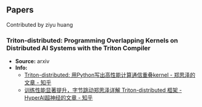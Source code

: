 Papers
------------------------

Contributed by ziyu huang

### Triton-distributed: Programming Overlapping Kernels on Distributed AI Systems with the Triton Compiler

* **Source:** arxiv
* **Info:**
    * [Triton-distributed: 用Python写出高性能计算通信重叠kernel - 郑思泽的文章 - 知乎](https://zhuanlan.zhihu.com/p/1900910901017679250) 
    * [训练性能显著提升，字节跳动郑思泽详解 Triton-distributed 框架 - HyperAI超神经的文章 - 知乎](https://zhuanlan.zhihu.com/p/1930589381032417142)
